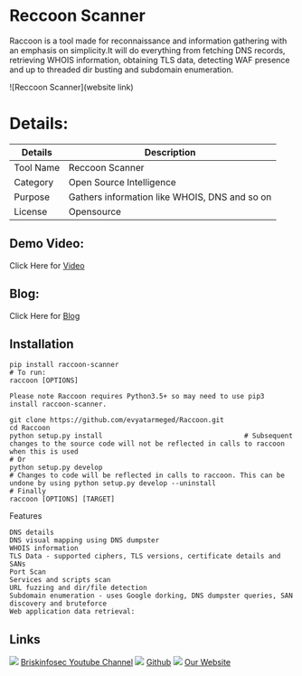 Reccoon Scanner
============
Raccoon is a tool made for reconnaissance and information gathering with an emphasis on simplicity.It will do everything from fetching DNS records, retrieving WHOIS information, obtaining TLS data, detecting WAF presence and up to threaded dir busting and subdomain enumeration.

![Reccoon Scanner](website link)


Details:
============
|  Details | Description   |
| ------------ | ------------ |
|  Tool Name |  Reccoon Scanner |
|  Category | Open Source Intelligence |
|  Purpose | Gathers information like WHOIS, DNS and so on  |
|  License |    Opensource|

Demo Video:
-----------------
Click Here for [Video](https://youtu.be/GAEluJsQusg?list=PLOEp8ZXsJlIrjgNHG8WW7xRR70jpyMR0v "Video")

Blog: 
--------------
Click Here for [Blog]( "Blog")

Installation
----------------

    pip install raccoon-scanner
    # To run:
    raccoon [OPTIONS]
    
    Please note Raccoon requires Python3.5+ so may need to use pip3 install raccoon-scanner.
     
    git clone https://github.com/evyatarmeged/Raccoon.git
    cd Raccoon
    python setup.py install                                   # Subsequent changes to the source code will not be reflected in calls to raccoon when this is used
    # Or
    python setup.py develop                                 
    # Changes to code will be reflected in calls to raccoon. This can be undone by using python setup.py develop --uninstall
    # Finally
    raccoon [OPTIONS] [TARGET]

Features 

    DNS details
    DNS visual mapping using DNS dumpster
    WHOIS information
    TLS Data - supported ciphers, TLS versions, certificate details and SANs
    Port Scan
    Services and scripts scan
    URL fuzzing and dir/file detection
    Subdomain enumeration - uses Google dorking, DNS dumpster queries, SAN discovery and bruteforce
    Web application data retrieval:

Links
----------------
![ ](https://img.icons8.com/color/15/000000/youtube-play.png) [Briskinfosec Youtube Channel](https://www.youtube.com/channel/UCcPmqqYETcO_7-6p_uUsF1w "Briskinfosec Youtube Channel")
 ![ ](https://img.icons8.com/glyph-neue/15/000000/github.png) [Github](https://github.com/briskinfosec "Github") 
 ![ ](https://img.icons8.com/ios/15/000000/internet--v2.png) [Our Website](https://www.briskinfosec.com/ "Our Website")
